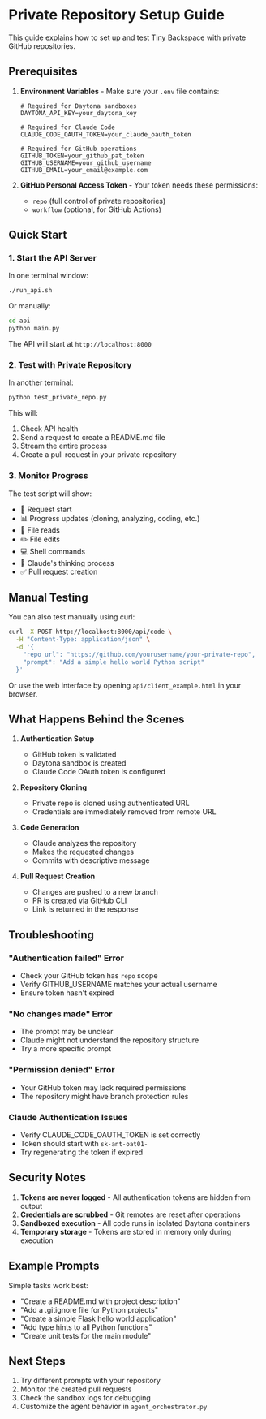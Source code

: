 # Private Repository Setup Guide

This guide explains how to set up and test Tiny Backspace with private GitHub repositories.

## Prerequisites

1. **Environment Variables** - Make sure your `.env` file contains:
   ```env
   # Required for Daytona sandboxes
   DAYTONA_API_KEY=your_daytona_key
   
   # Required for Claude Code
   CLAUDE_CODE_OAUTH_TOKEN=your_claude_oauth_token
   
   # Required for GitHub operations
   GITHUB_TOKEN=your_github_pat_token
   GITHUB_USERNAME=your_github_username
   GITHUB_EMAIL=your_email@example.com
   ```

2. **GitHub Personal Access Token** - Your token needs these permissions:
   - `repo` (full control of private repositories)
   - `workflow` (optional, for GitHub Actions)

## Quick Start

### 1. Start the API Server

In one terminal window:
```bash
./run_api.sh
```

Or manually:
```bash
cd api
python main.py
```

The API will start at `http://localhost:8000`

### 2. Test with Private Repository

In another terminal:
```bash
python test_private_repo.py
```

This will:
1. Check API health
2. Send a request to create a README.md file
3. Stream the entire process
4. Create a pull request in your private repository

### 3. Monitor Progress

The test script will show:
- 🏁 Request start
- 📊 Progress updates (cloning, analyzing, coding, etc.)
- 📖 File reads
- ✏️ File edits  
- 💻 Shell commands
- 🤔 Claude's thinking process
- ✅ Pull request creation

## Manual Testing

You can also test manually using curl:

```bash
curl -X POST http://localhost:8000/api/code \
  -H "Content-Type: application/json" \
  -d '{
    "repo_url": "https://github.com/yourusername/your-private-repo",
    "prompt": "Add a simple hello world Python script"
  }'
```

Or use the web interface by opening `api/client_example.html` in your browser.

## What Happens Behind the Scenes

1. **Authentication Setup**
   - GitHub token is validated
   - Daytona sandbox is created
   - Claude Code OAuth token is configured

2. **Repository Cloning**
   - Private repo is cloned using authenticated URL
   - Credentials are immediately removed from remote URL

3. **Code Generation**
   - Claude analyzes the repository
   - Makes the requested changes
   - Commits with descriptive message

4. **Pull Request Creation**
   - Changes are pushed to a new branch
   - PR is created via GitHub CLI
   - Link is returned in the response

## Troubleshooting

### "Authentication failed" Error
- Check your GitHub token has `repo` scope
- Verify GITHUB_USERNAME matches your actual username
- Ensure token hasn't expired

### "No changes made" Error
- The prompt may be unclear
- Claude might not understand the repository structure
- Try a more specific prompt

### "Permission denied" Error  
- Your GitHub token may lack required permissions
- The repository might have branch protection rules

### Claude Authentication Issues
- Verify CLAUDE_CODE_OAUTH_TOKEN is set correctly
- Token should start with `sk-ant-oat01-`
- Try regenerating the token if expired

## Security Notes

1. **Tokens are never logged** - All authentication tokens are hidden from output
2. **Credentials are scrubbed** - Git remotes are reset after operations
3. **Sandboxed execution** - All code runs in isolated Daytona containers
4. **Temporary storage** - Tokens are stored in memory only during execution

## Example Prompts

Simple tasks work best:
- "Create a README.md with project description"
- "Add a .gitignore file for Python projects"
- "Create a simple Flask hello world application"
- "Add type hints to all Python functions"
- "Create unit tests for the main module"

## Next Steps

1. Try different prompts with your repository
2. Monitor the created pull requests
3. Check the sandbox logs for debugging
4. Customize the agent behavior in `agent_orchestrator.py`
